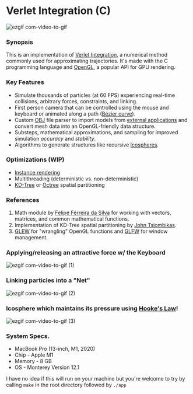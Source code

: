 # Verlet Integration (C)

![ezgif com-video-to-gif](https://github.com/marichardson137/VerletIntegration/assets/77594556/83056570-5de0-491c-aeaa-783b583da1d7)

### Synopsis
This is an implementation of [Verlet Integration](https://www.algorithm-archive.org/contents/verlet_integration/verlet_integration.html), a numerical method commonly used for approximating trajectories. It's made with the C programming language and [OpenGL](https://www.khronos.org/about/), a popular API for GPU rendering. 

### Key Features
- Simulate thousands of particles (at 60 FPS) experiencing real-time collisions, arbitrary forces, constraints, and linking.
- First person camera that can be controlled using the mouse and keyboard _or_ animated along a path ([Bézier curve](https://en.wikipedia.org/wiki/B%C3%A9zier_curve)).
- Custom [OBJ](https://en.wikipedia.org/wiki/Wavefront_.obj_file) file parser to import models from [external applications](https://www.blender.org/) and convert mesh data into an OpenGL-friendly data structure.
- Substeps, mathematical approximations, and sampling for improved simulation _accuracy_ and _stability_.
- Algorithms to generate structures like recursive [Icospheres](https://en.wikipedia.org/wiki/Geodesic_polyhedron).

### Optimizations (WIP)
- [Instance rendering](https://learnopengl.com/Advanced-OpenGL/Instancing)
- Multithreading (deterministic vs. non-deterministic)
- [KD-Tree](https://en.wikipedia.org/wiki/K-d_tree) or [Octree](https://en.wikipedia.org/wiki/Octree) spatial partitioning

### References
1. Math module by [Felipe Ferreira da Silva](https://github.com/felselva/mathc/tree/master) for working with vectors, matrices, and common mathematical functions.
2. Implementation of KD-Tree spatial partitioning by [John Tsiombikas](https://github.com/jtsiomb/kdtree).
3. [GLEW](https://glew.sourceforge.net/) for "wrangling" OpenGL functions and [GLFW](https://www.glfw.org/) for window management.

### Applying/releasing an attractive force w/ the Keyboard
![ezgif com-video-to-gif (1)](https://github.com/marichardson137/VerletIntegration/assets/77594556/df4eabd7-b257-4cb7-a8c3-b81e706f7f51)

### Linking particles into a "Net"
![ezgif com-video-to-gif (2)](https://github.com/marichardson137/VerletIntegration/assets/77594556/9b7cde39-567f-459b-9474-305534c78618)

### Icosphere which maintains its pressure using [Hooke's Law](https://en.wikipedia.org/wiki/Hooke%27s_law)!
![ezgif com-video-to-gif (3)](https://github.com/marichardson137/VerletIntegration/assets/77594556/937feb63-ffb4-4247-838c-f48b08db6508)

### System Specs.
- MacBook Pro (13-inch, M1, 2020)
- Chip - Apple M1
- Memory - 8 GB
- OS - Monterey Version 12.1

I have no idea if this will run on your machine but you're welcome to try by calling `make` in the root directory followed by `./app`
